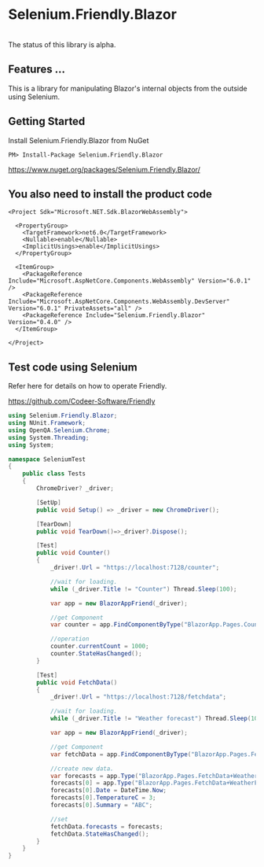 # Selenium.Friendly.Blazor

<br>
The status of this library is alpha.
<br>

## Features ...
This is a library for manipulating Blazor's internal objects from the outside using Selenium.


## Getting Started
Install Selenium.Friendly.Blazor from NuGet

    PM> Install-Package Selenium.Friendly.Blazor
https://www.nuget.org/packages/Selenium.Friendly.Blazor/


## You also need to install the product code

```csproj
<Project Sdk="Microsoft.NET.Sdk.BlazorWebAssembly">

  <PropertyGroup>
    <TargetFramework>net6.0</TargetFramework>
    <Nullable>enable</Nullable>
    <ImplicitUsings>enable</ImplicitUsings>
  </PropertyGroup>

  <ItemGroup>
    <PackageReference Include="Microsoft.AspNetCore.Components.WebAssembly" Version="6.0.1" />
    <PackageReference Include="Microsoft.AspNetCore.Components.WebAssembly.DevServer" Version="6.0.1" PrivateAssets="all" />
    <PackageReference Include="Selenium.Friendly.Blazor" Version="0.4.0" />
  </ItemGroup>

</Project>
```

## Test code using Selenium

Refer here for details on how to operate Friendly.


https://github.com/Codeer-Software/Friendly


```cs
using Selenium.Friendly.Blazor;
using NUnit.Framework;
using OpenQA.Selenium.Chrome;
using System.Threading;
using System;

namespace SeleniumTest
{
    public class Tests
    {
        ChromeDriver? _driver;

        [SetUp]
        public void Setup() => _driver = new ChromeDriver();

        [TearDown]
        public void TearDown()=>_driver?.Dispose();

        [Test]
        public void Counter()
        {
            _driver!.Url = "https://localhost:7128/counter";

            //wait for loading.
            while (_driver.Title != "Counter") Thread.Sleep(100);

            var app = new BlazorAppFriend(_driver);

            //get Component
            var counter = app.FindComponentByType("BlazorApp.Pages.Counter");

            //operation
            counter.currentCount = 1000;
            counter.StateHasChanged();
        }

        [Test]
        public void FetchData()
        {
            _driver!.Url = "https://localhost:7128/fetchdata";

            //wait for loading.
            while (_driver.Title != "Weather forecast") Thread.Sleep(100);

            var app = new BlazorAppFriend(_driver);

            //get Component
            var fetchData = app.FindComponentByType("BlazorApp.Pages.FetchData");

            //create new data.
            var forecasts = app.Type("BlazorApp.Pages.FetchData+WeatherForecast[]")(1);
            forecasts[0] = app.Type("BlazorApp.Pages.FetchData+WeatherForecast")();
            forecasts[0].Date = DateTime.Now;
            forecasts[0].TemperatureC = 3;
            forecasts[0].Summary = "ABC";

            //set
            fetchData.forecasts = forecasts;
            fetchData.StateHasChanged();
        }
    }
}
```